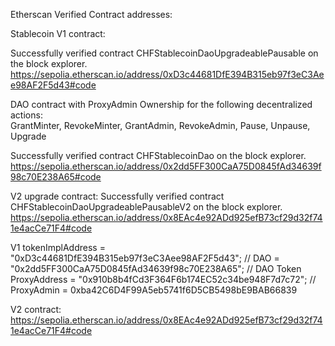 Etherscan Verified Contract addresses:

Stablecoin V1 contract:

Successfully verified contract CHFStablecoinDaoUpgradeablePausable on the block explorer.
https://sepolia.etherscan.io/address/0xD3c44681DfE394B315eb97f3eC3Aee98AF2F5d43#code

DAO contract with ProxyAdmin Ownership for the following decentralized actions:  
 GrantMinter,
RevokeMinter,
GrantAdmin,
RevokeAdmin,
Pause,
Unpause,
Upgrade

Successfully verified contract CHFStablecoinDao on the block explorer.
https://sepolia.etherscan.io/address/0x2dd5FF300CaA75D0845fAd34639f98c70E238A65#code

V2 upgrade contract: Successfully verified contract CHFStablecoinDaoUpgradeablePausableV2 on the block explorer.
https://sepolia.etherscan.io/address/0x8EAc4e92ADd925efB73cf29d32f741e4acCe71F4#code

V1 tokenImplAddress = "0xD3c44681DfE394B315eb97f3eC3Aee98AF2F5d43"; //
DAO = "0x2dd5FF300CaA75D0845fAd34639f98c70E238A65"; // DAO
Token ProxyAddress = "0x910b8b4fCd3F364F6b174EC52c34be948F7d7c72"; //
ProxyAdmin = 0xba42C6D4F99A5eb5741f6D5CB5498bE9BAB66839

V2 contract:
https://sepolia.etherscan.io/address/0x8EAc4e92ADd925efB73cf29d32f741e4acCe71F4#code
